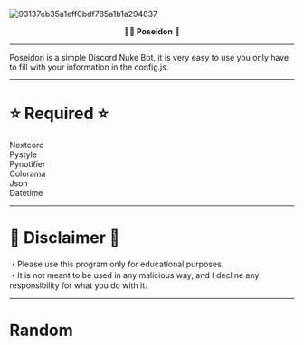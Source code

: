 ![93137eb35a1eff0bdf785a1b1a294837](https://user-images.githubusercontent.com/86504182/194375559-d0cb91b1-a3b9-4f76-afcc-cb3eaaa589d2.png)

<p font size="100" align="center"><strong>
  🧜‍♂ Poseidon 🧜‍
</strong></font></p>

<hr>

Poseidon is a simple Discord Nuke Bot, it is very easy to use you only have to fill with your information in the config.js.

<hr>

# ⭐ Required ⭐ 

Nextcord <br>
Pystyle <br>
Pynotifier <br>
Colorama <br>
Json <br>
Datetime <br>

<hr>

# 🔴 Disclaimer 🔴

・Please use this program only for educational purposes. <br>
・It is not meant to be used in any malicious way, and I decline any responsibility for what you do with it.

<hr>

# Random




